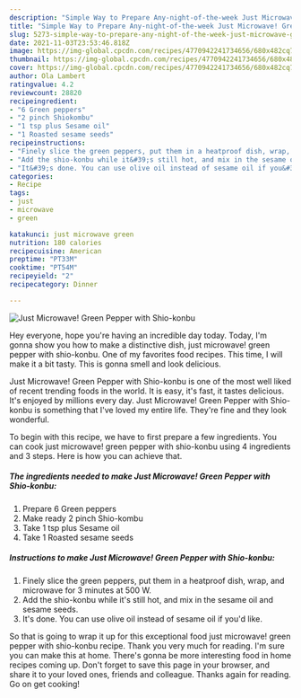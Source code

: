 ```yaml
---
description: "Simple Way to Prepare Any-night-of-the-week Just Microwave! Green Pepper with Shio-konbu"
title: "Simple Way to Prepare Any-night-of-the-week Just Microwave! Green Pepper with Shio-konbu"
slug: 5273-simple-way-to-prepare-any-night-of-the-week-just-microwave-green-pepper-with-shio-konbu
date: 2021-11-03T23:53:46.818Z
image: https://img-global.cpcdn.com/recipes/4770942241734656/680x482cq70/just-microwave-green-pepper-with-shio-konbu-recipe-main-photo.jpg
thumbnail: https://img-global.cpcdn.com/recipes/4770942241734656/680x482cq70/just-microwave-green-pepper-with-shio-konbu-recipe-main-photo.jpg
cover: https://img-global.cpcdn.com/recipes/4770942241734656/680x482cq70/just-microwave-green-pepper-with-shio-konbu-recipe-main-photo.jpg
author: Ola Lambert
ratingvalue: 4.2
reviewcount: 28820
recipeingredient:
- "6 Green peppers"
- "2 pinch Shiokombu"
- "1 tsp plus Sesame oil"
- "1 Roasted sesame seeds"
recipeinstructions:
- "Finely slice the green peppers, put them in a heatproof dish, wrap, and microwave for 3 minutes at 500 W."
- "Add the shio-konbu while it&#39;s still hot, and mix in the sesame oil and sesame seeds."
- "It&#39;s done. You can use olive oil instead of sesame oil if you&#39;d like."
categories:
- Recipe
tags:
- just
- microwave
- green

katakunci: just microwave green 
nutrition: 180 calories
recipecuisine: American
preptime: "PT33M"
cooktime: "PT54M"
recipeyield: "2"
recipecategory: Dinner

---
```



![Just Microwave! Green Pepper with Shio-konbu](https://img-global.cpcdn.com/recipes/4770942241734656/680x482cq70/just-microwave-green-pepper-with-shio-konbu-recipe-main-photo.jpg)

Hey everyone, hope you're having an incredible day today. Today, I'm gonna show you how to make a distinctive dish, just microwave! green pepper with shio-konbu. One of my favorites food recipes. This time, I will make it a bit tasty. This is gonna smell and look delicious.



Just Microwave! Green Pepper with Shio-konbu is one of the most well liked of recent trending foods in the world. It is easy, it's fast, it tastes delicious. It's enjoyed by millions every day. Just Microwave! Green Pepper with Shio-konbu is something that I've loved my entire life. They're fine and they look wonderful.


To begin with this recipe, we have to first prepare a few ingredients. You can cook just microwave! green pepper with shio-konbu using 4 ingredients and 3 steps. Here is how you can achieve that.

<!--inarticleads1-->

##### The ingredients needed to make Just Microwave! Green Pepper with Shio-konbu:

1. Prepare 6 Green peppers
1. Make ready 2 pinch Shio-kombu
1. Take 1 tsp plus Sesame oil
1. Take 1 Roasted sesame seeds




<!--inarticleads2-->

##### Instructions to make Just Microwave! Green Pepper with Shio-konbu:

1. Finely slice the green peppers, put them in a heatproof dish, wrap, and microwave for 3 minutes at 500 W.
1. Add the shio-konbu while it&#39;s still hot, and mix in the sesame oil and sesame seeds.
1. It&#39;s done. You can use olive oil instead of sesame oil if you&#39;d like.




So that is going to wrap it up for this exceptional food just microwave! green pepper with shio-konbu recipe. Thank you very much for reading. I'm sure you can make this at home. There's gonna be more interesting food in home recipes coming up. Don't forget to save this page in your browser, and share it to your loved ones, friends and colleague. Thanks again for reading. Go on get cooking!
